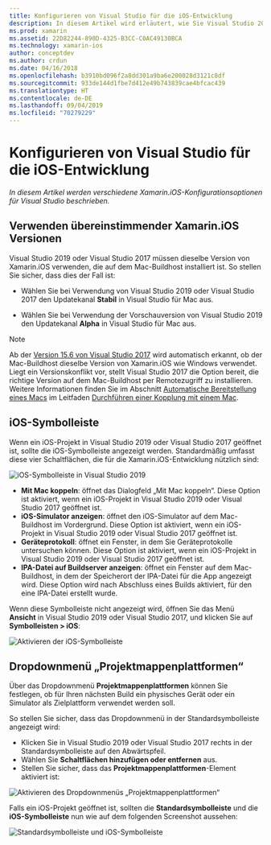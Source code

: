 ```yaml
---
title: Konfigurieren von Visual Studio für die iOS-Entwicklung
description: In diesem Artikel wird erläutert, wie Sie Visual Studio 2019 für die Xamarin.iOS-Entwicklung konfigurieren. Es wird insbesondere darauf eingegangen, wie die installierte Version von Xamarin.iOS, die iOS-Symbolleiste und das Dropdownmenü für Projektmappenplattformen konfiguriert werden.
ms.prod: xamarin
ms.assetid: 22D82244-890D-4325-B3CC-C0AC49130BCA
ms.technology: xamarin-ios
author: conceptdev
ms.author: crdun
ms.date: 04/16/2018
ms.openlocfilehash: b3910bd096f2a8dd301a9ba6e200028d3121c8df
ms.sourcegitcommit: 933de144d1fbe7d412e49b743839cae4bfcac439
ms.translationtype: HT
ms.contentlocale: de-DE
ms.lasthandoff: 09/04/2019
ms.locfileid: "70279229"
---
```

# <a name="configuring-visual-studio-for-ios-development"></a>Konfigurieren von Visual Studio für die iOS-Entwicklung

_In diesem Artikel werden verschiedene Xamarin.iOS-Konfigurationsoptionen für Visual Studio beschrieben._

## <a name="using-matching-xamarinios-versions"></a>Verwenden übereinstimmender Xamarin.iOS Versionen

Visual Studio 2019 oder Visual Studio 2017 müssen dieselbe Version von Xamarin.iOS verwenden, die auf dem Mac-Buildhost installiert ist. So stellen Sie sicher, dass dies der Fall ist:

- Wählen Sie bei Verwendung von Visual Studio 2019 oder Visual Studio 2017 den Updatekanal **Stabil** in Visual Studio für Mac aus.

- Wählen Sie bei Verwendung der Vorschauversion von Visual Studio 2019 den Updatekanal **Alpha** in Visual Studio für Mac aus.

> [!NOTE]
> Ab der [Version 15.6 von Visual Studio 2017](https://docs.microsoft.com/visualstudio/releasenotes/vs2017-relnotes#automatic-macos-provisioning) wird automatisch erkannt, ob der Mac-Buildhost dieselbe Version von Xamarin.iOS wie Windows verwendet. Liegt ein Versionskonflikt vor, stellt Visual Studio 2017 die Option bereit, die richtige Version auf dem Mac-Buildhost per Remotezugriff zu installieren. Weitere Informationen finden Sie im Abschnitt [Automatische Bereitstellung eines Macs](~/ios/get-started/installation/windows/connecting-to-mac/index.md#automatic-mac-provisioning) im Leitfaden [Durchführen einer Kopplung mit einem Mac](~/ios/get-started/installation/windows/connecting-to-mac/index.md).

## <a name="ios-toolbar"></a>iOS-Symbolleiste

Wenn ein iOS-Projekt in Visual Studio 2019 oder Visual Studio 2017 geöffnet ist, sollte die iOS-Symbolleiste angezeigt werden.  Standardmäßig umfasst diese vier Schaltflächen, die für die Xamarin.iOS-Entwicklung nützlich sind:

![iOS-Symbolleiste in Visual Studio 2019](config-options-images/ios-toolbar.png)

- **Mit Mac koppeln**: öffnet das Dialogfeld „Mit Mac koppeln“. Diese Option ist aktiviert, wenn ein iOS-Projekt in Visual Studio 2019 oder Visual Studio 2017 geöffnet ist.
- **iOS-Simulator anzeigen**: öffnet den iOS-Simulator auf dem Mac-Buildhost im Vordergrund. Diese Option ist aktiviert, wenn ein iOS-Projekt in Visual Studio 2019 oder Visual Studio 2017 geöffnet ist.
- **Geräteprotokoll**: öffnet ein Fenster, in dem Sie Geräteprotokolle untersuchen können. Diese Option ist aktiviert, wenn ein iOS-Projekt in Visual Studio 2019 oder Visual Studio 2017 geöffnet ist.
- **IPA-Datei auf Buildserver anzeigen**: öffnet ein Fenster auf dem Mac-Buildhost, in dem der Speicherort der IPA-Datei für die App angezeigt wird. Diese Option wird nach Abschluss eines Builds aktiviert, für den eine IPA-Datei erstellt wurde.

Wenn diese Symbolleiste nicht angezeigt wird, öffnen Sie das Menü **Ansicht** in Visual Studio 2019 oder Visual Studio 2017, und klicken Sie auf **Symbolleisten > iOS**:

![Aktivieren der iOS-Symbolleiste](config-options-images/ios-toolbar-enable.png "Enabling the iOS toolbar")

## <a name="solution-platforms-drop-down-menu"></a>Dropdownmenü „Projektmappenplattformen“

Über das Dropdownmenü **Projektmappenplattformen** können Sie festlegen, ob für Ihren nächsten Build ein physisches Gerät oder ein Simulator als Zielplattform verwendet werden soll.

So stellen Sie sicher, dass das Dropdownmenü in der Standardsymbolleiste angezeigt wird:

- Klicken Sie in Visual Studio 2019 oder Visual Studio 2017 rechts in der Standardsymbolleiste auf den Abwärtspfeil.
- Wählen Sie **Schaltflächen hinzufügen oder entfernen** aus. 
- Stellen Sie sicher, dass das **Projektmappenplattformen**-Element aktiviert ist:

![Aktivieren des Dropdownmenüs „Projektmappenplattformen“](config-options-images/solution-platforms-enable.png "Enabling the Solution Platforms drop-down menu")

Falls ein iOS-Projekt geöffnet ist, sollten die **Standardsymbolleiste** und die **iOS-Symbolleiste** nun wie auf dem folgenden Screenshot aussehen:

![Standardsymbolleiste und iOS-Symbolleiste](config-options-images/toolbars.png "Standard and iOS toolbars")
